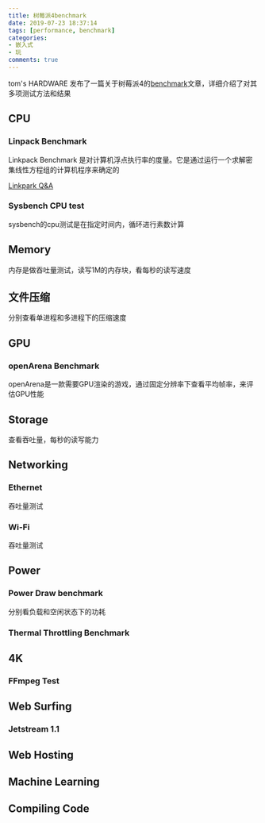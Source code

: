 ```yaml
---
title: 树莓派4benchmark
date: 2019-07-23 18:37:14
tags: [performance, benchmark]
categories:
- 嵌入式
- 玩
comments: true
---
```


tom's HARDWARE 发布了一篇关于树莓派4的[benchmark](https://www.tomshardware.com/reviews/raspberry-pi-4-b,6193.html)文章，详细介绍了对其多项测试方法和结果

## CPU
### Linpack Benchmark
Linkpack Benchmark 是对计算机浮点执行率的度量。它是通过运行一个求解密集线性方程组的计算机程序来确定的

[Linkpark Q&A](chrome-extension://ecabifbgmdmgdllomnfinbmaellmclnh/data/reader/index.html?id=121)

### Sysbench CPU test
sysbench的cpu测试是在指定时间内，循环进行素数计算

## Memory
内存是做吞吐量测试，读写1M的内存块，看每秒的读写速度

## 文件压缩
分别查看单进程和多进程下的压缩速度

## GPU
### openArena Benchmark
openArena是一款需要GPU渲染的游戏，通过固定分辨率下查看平均帧率，来评估GPU性能

## Storage
查看吞吐量，每秒的读写能力

## Networking
### Ethernet
吞吐量测试
### Wi-Fi
吞吐量测试

## Power
### Power Draw benchmark
分别看负载和空闲状态下的功耗

### Thermal Throttling Benchmark

## 4K
### FFmpeg Test

## Web Surfing
### Jetstream 1.1

## Web Hosting

## Machine Learning

## Compiling Code
